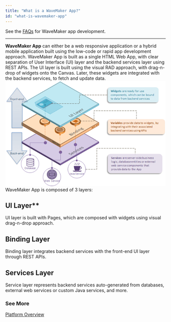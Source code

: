 ```yaml
---
title: "What is a WaveMaker App?"
id: "what-is-wavemaker-app"
---
```

See the [FAQs](index.md) for WaveMaker app development.    

---

**WaveMaker App** can either be a web responsive application or a hybrid mobile application built using the low-code or rapid app development approach. WaveMaker App is built as a single HTML Web App, with clear separation of User Interface (UI) layer and the backend services layer using REST APIs. The UI layer is built using the visual RAD approach, with drag-n-drop of widgets onto the Canvas. Later, these widgets are integrated with the backend services, to fetch and update data. [![](../../assets/3layered_arch.png)](../../assets/3layered_arch.png) WaveMaker App is composed of 3 layers:

## UI Layer** 

UI layer is built with Pages, which are composed with widgets using visual drag-n-drop approach.

## Binding Layer
Binding layer integrates backend services with the front-end UI layer through REST APIs.

## Services Layer
Service layer represents backend services auto-generated from databases, external web services or custom Java services, and more.

### See More

[Platform Overview](/learn/app-development/wavemaker-overview/platform-overview/)

